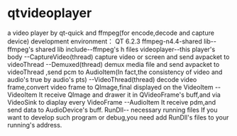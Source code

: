 # qtvideoplayer
a video player by qt-quick and ffmpeg(for encode,decode and capture device)
development environment： QT 6.2.3  ffmpeg-n4.4-shared
lib--ffmpeg's shared lib
include--ffmpeg's h files
videoplayer--this player's body
           --CaptureVideo(thread) capture video or screen and send avpacket to videoThread
           --Demuxed(thread) demux media file and send avpacket to videoThread ,send pcm to AudioItem(In fact,the consistency of video and audio's true by audio's pts)
           --VideoThread(thread) decode video frame,convert video frame to QImage,final displayed on the VideoItem
           --VideoItem It receive QImage and drawer it in QVideoFrame's buff,and via VideoSink to diaplay every VideoFrame
           --AudioItem It receive pdm,and send data to AudioDevice's buff.
RunDll-- necessary running files
If you want to develop such program or debug,you need add RunDll's files  to your running's address.
